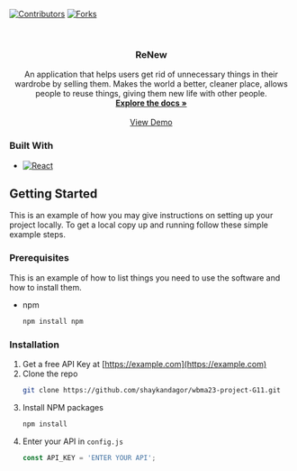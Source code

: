 [![Contributors][contributors-shield]][contributors-url]
[![Forks][forks-shield]][forks-url]

<!-- PROJECT LOGO -->
<br />
<div align="center">
  <a href="https://github.com/shaykandagor/wbma23-project-G11>
    <img src="images/logo.png" alt="Logo" width="80" height="80">
  </a>

<h3 align="center">ReNew</h3>

  <p align="center">
    An application that helps users get rid of unnecessary things in their wardrobe by selling them. Makes the world a better, cleaner place, allows people to reuse things, giving them new life with other people.
    <br />
    <a href="https://github.com/shaykandagor/wbma23-project-G11"><strong>Explore the docs »</strong></a>
    <br />
    <br />
    <a href="https://www.figma.com/proto/dzKQoXmxZIYYKZEXbQU9No/WBMA2023?node-id=46%3A3&scaling=min-zoom&page-id=0%3A1&starting-point-node-id=23%3A4">View Demo</a>
  </p>
</div>

<!-- ABOUT THE PROJECT -->

### Built With
* [![React][React.js]][React-url]

<!-- GETTING STARTED -->
## Getting Started

This is an example of how you may give instructions on setting up your project locally.
To get a local copy up and running follow these simple example steps.

### Prerequisites

This is an example of how to list things you need to use the software and how to install them.
* npm
  ```sh
  npm install npm
  ```

### Installation

1. Get a free API Key at [https://example.com](https://example.com)
2. Clone the repo
   ```sh
   git clone https://github.com/shaykandagor/wbma23-project-G11.git
   ```
3. Install NPM packages
   ```sh
   npm install
   ```
4. Enter your API in `config.js`
   ```js
   const API_KEY = 'ENTER YOUR API';
   ```

<!-- MARKDOWN LINKS & IMAGES -->
<!-- https://www.markdownguide.org/basic-syntax/#reference-style-links -->
[contributors-shield]: https://img.shields.io/github/contributors/github_username/repo_name.svg?style=for-the-badge
[contributors-url]: https://github.com/shaykandagor/wbma23-project-G11/graphs/contributors
[forks-shield]: https://img.shields.io/github/forks/github_username/repo_name.svg?style=for-the-badge
[forks-url]: https://github.com/shaykandagor/wbma23-project-G11/network/members
[React.js]: https://img.shields.io/badge/React-20232A?style=for-the-badge&logo=react&logoColor=61DAFB
[React-url]: https://reactjs.org/
